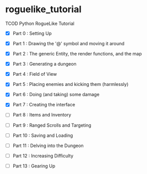 # roguelike_tutorial
TCOD Python RogueLike Tutorial

- [x] Part  0 : Setting Up
- [x] Part  1 : Drawing the '@' symbol and moving it around

- [x] Part  2 : The generic Entity, the render functions, and the map
- [x] Part  3 : Generating a dungeon

- [x] Part  4 : Field of View
- [x] Part  5 : Placing enemies and kicking them (harmlessly)

- [x] Part  6 : Doing (and taking) some damage
- [x] Part  7 : Creating the interface
 
- [ ] Part  8 : Items and Inventory
- [ ] Part  9 : Ranged Scrolls and Targeting

- [ ] Part 10 : Saving and Loading
- [ ] Part 11 : Delving into the Dungeon

- [ ] Part 12 : Increasing Difficulty
- [ ] Part 13 : Gearing Up


